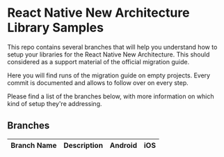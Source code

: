 # React Native New Architecture Library Samples
This repo contains several branches that will help you understand how to setup your libraries for the React Native New Architecture. This should considered as a support material of the official migration guide.

Here you will find runs of the migration guide on empty projects. Every commit is documented and allows to follow over on every step.

Please find a list of the branches below, with more information on which kind of setup they're addressing.

## Branches

| Branch Name | Description | Android | iOS |
| ----------- | ----------- | ------- | --- |
